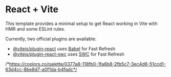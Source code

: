 # React + Vite

This template provides a minimal setup to get React working in Vite with HMR and some ESLint rules.

Currently, two official plugins are available:

- [@vitejs/plugin-react](https://github.com/vitejs/vite-plugin-react/blob/main/packages/plugin-react/README.md) uses [Babel](https://babeljs.io/) for Fast Refresh
- [@vitejs/plugin-react-swc](https://github.com/vitejs/vite-plugin-react-swc) uses [SWC](https://swc.rs/) for Fast Refresh


/*https://coolors.co/palette/0377a8-118fb0-1fa6b8-2fb5c7-3ec4d6-51ccd1-63d4cc-8be8d7-a0f1da-b4fadc*/